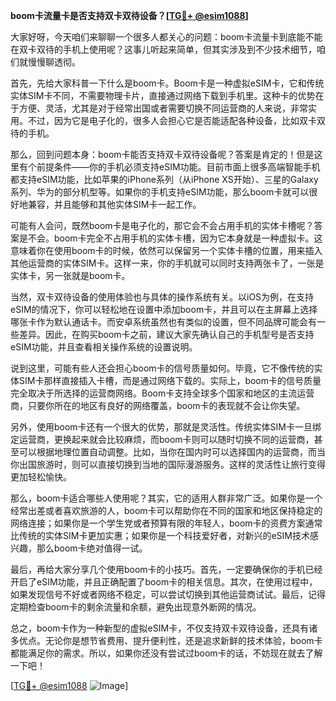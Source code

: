 **boom卡流量卡是否支持双卡双待设备？[[TG💪+ @esim1088](https://t.me/s/esim1088)]**

大家好呀，今天咱们来聊聊一个很多人都关心的问题：boom卡流量卡到底能不能在双卡双待的手机上使用呢？这事儿听起来简单，但其实涉及到不少技术细节，咱们就慢慢聊透彻。

首先，先给大家科普一下什么是boom卡。Boom卡是一种虚拟eSIM卡，它和传统实体SIM卡不同，不需要物理卡片，直接通过网络下载到手机里。这种卡的优势在于方便、灵活，尤其是对于经常出国或者需要切换不同运营商的人来说，非常实用。不过，因为它是电子化的，很多人会担心它是否能适配各种设备，比如双卡双待的手机。

那么，回到问题本身：boom卡能否支持双卡双待设备呢？答案是肯定的！但是这里有个前提条件——你的手机必须支持eSIM功能。目前市面上很多高端智能手机都支持eSIM功能，比如苹果的iPhone系列（从iPhone XS开始）、三星的Galaxy系列、华为的部分机型等。如果你的手机支持eSIM功能，那么boom卡就可以很好地兼容，并且能够和其他实体SIM卡一起工作。

可能有人会问，既然boom卡是电子化的，那它会不会占用手机的实体卡槽呢？答案是不会。boom卡完全不占用手机的实体卡槽，因为它本身就是一种虚拟卡。这意味着你在使用boom卡的时候，依然可以保留另一个实体卡槽的位置，用来插入其他运营商的实体SIM卡。这样一来，你的手机就可以同时支持两张卡了，一张是实体卡，另一张就是boom卡。

当然，双卡双待设备的使用体验也与具体的操作系统有关。以iOS为例，在支持eSIM的情况下，你可以轻松地在设置中添加boom卡，并且可以在主屏幕上选择哪张卡作为默认通话卡。而安卓系统虽然也有类似的设置，但不同品牌可能会有一些差异。因此，在购买boom卡之前，建议大家先确认自己的手机型号是否支持eSIM功能，并且查看相关操作系统的设置说明。

说到这里，可能有些人还会担心boom卡的信号质量如何。毕竟，它不像传统的实体SIM卡那样直接插入卡槽，而是通过网络下载的。实际上，boom卡的信号质量完全取决于所选择的运营商网络。Boom卡支持全球多个国家和地区的主流运营商，只要你所在的地区有良好的网络覆盖，boom卡的表现就不会让你失望。

另外，使用boom卡还有一个很大的优势，那就是灵活性。传统实体SIM卡一旦绑定运营商，更换起来就会比较麻烦，而boom卡则可以随时切换不同的运营商，甚至可以根据地理位置自动调整。比如，当你在国内时可以选择国内的运营商，而当你出国旅游时，则可以直接切换到当地的国际漫游服务。这样的灵活性让旅行变得更加轻松愉快。

那么，boom卡适合哪些人使用呢？其实，它的适用人群非常广泛。如果你是一个经常出差或者喜欢旅游的人，boom卡可以帮助你在不同的国家和地区保持稳定的网络连接；如果你是一个学生党或者预算有限的年轻人，boom卡的资费方案通常比传统的实体SIM卡更加实惠；如果你是一个科技爱好者，对新兴的eSIM技术感兴趣，那么boom卡绝对值得一试。

最后，再给大家分享几个使用boom卡的小技巧。首先，一定要确保你的手机已经开启了eSIM功能，并且正确配置了boom卡的相关信息。其次，在使用过程中，如果发现信号不好或者网络不稳定，可以尝试切换到其他运营商试试。最后，记得定期检查boom卡的剩余流量和余额，避免出现意外断网的情况。

总之，boom卡作为一种新型的虚拟eSIM卡，不仅支持双卡双待设备，还具有诸多优点。无论你是想节省费用、提升便利性，还是追求新鲜的技术体验，boom卡都能满足你的需求。所以，如果你还没有尝试过boom卡的话，不妨现在就去了解一下吧！

[[TG💪+ @esim1088](https://t.me/s/esim1088) ![Image](https://i.postimg.cc/4NQfJmqS/Snipaste-2025-05-13-00-14-12.png)]